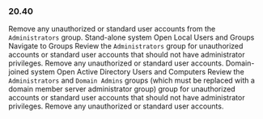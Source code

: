 
### 20.40  
Remove any unauthorized or standard user accounts from the `Administrators` group. Stand-alone system  Open Local Users and Groups  Navigate to Groups  Review the `Administrators` group for unauthorized accounts or standard user accounts that should not have administrator privileges. Remove any unauthorized or standard user accounts. Domain-joined system  Open Active Directory Users and Computers  Review the `Administrators` and `Domain Admins` groups (which must be replaced with a domain member server administrator group) group for unauthorized accounts or standard user accounts that should not have administrator privileges. Remove any unauthorized or standard user accounts. 